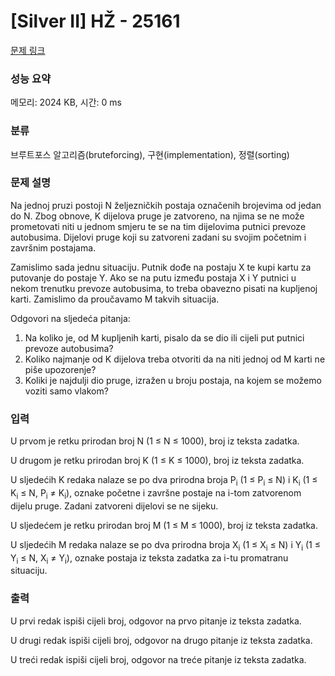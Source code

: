 # [Silver II] HŽ - 25161 

[문제 링크](https://www.acmicpc.net/problem/25161) 

### 성능 요약

메모리: 2024 KB, 시간: 0 ms

### 분류

브루트포스 알고리즘(bruteforcing), 구현(implementation), 정렬(sorting)

### 문제 설명

<p>Na jednoj pruzi postoji N željezničkih postaja označenih brojevima od jedan do N. Zbog obnove, K dijelova pruge je zatvoreno, na njima se ne može prometovati niti u jednom smjeru te se na tim dijelovima putnici prevoze autobusima. Dijelovi pruge koji su zatvoreni zadani su svojim početnim i završnim postajama.</p>

<p>Zamislimo sada jednu situaciju. Putnik dođe na postaju X te kupi kartu za putovanje do postaje Y. Ako se na putu između postaja X i Y putnici u nekom trenutku prevoze autobusima, to treba obavezno pisati na kupljenoj karti. Zamislimo da proučavamo M takvih situacija.</p>

<p>Odgovori na sljedeća pitanja:</p>

<ol>
	<li>Na koliko je, od M kupljenih karti, pisalo da se dio ili cijeli put putnici prevoze autobusima?</li>
	<li>Koliko najmanje od K dijelova treba otvoriti da na niti jednoj od M karti ne piše upozorenje?</li>
	<li>Koliki je najdulji dio pruge, izražen u broju postaja, na kojem se možemo voziti samo vlakom?</li>
</ol>

### 입력 

 <p>U prvom je retku prirodan broj N (1 ≤ N ≤ 1000), broj iz teksta zadatka.</p>

<p>U drugom je retku prirodan broj K (1 ≤ K ≤ 1000), broj iz teksta zadatka.</p>

<p>U sljedećih K redaka nalaze se po dva prirodna broja P<sub>i</sub> (1 ≤ P<sub>i</sub> ≤ N) i K<sub>i</sub> (1 ≤ K<sub>i</sub> ≤ N, P<sub>i</sub> ≠ K<sub>i</sub>), oznake početne i završne postaje na i-tom zatvorenom dijelu pruge. Zadani zatvoreni dijelovi se ne sijeku.</p>

<p>U sljedećem je retku prirodan broj M (1 ≤ M ≤ 1000), broj iz teksta zadatka.</p>

<p>U sljedećih M redaka nalaze se po dva prirodna broja X<sub>i</sub> (1 ≤ X<sub>i</sub> ≤ N) i Y<sub>i</sub> (1 ≤ Y<sub>i</sub> ≤ N, X<sub>i</sub> ≠ Y<sub>i</sub>), oznake postaja iz teksta zadatka za i-tu promatranu situaciju.</p>

### 출력 

 <p>U prvi redak ispiši cijeli broj, odgovor na prvo pitanje iz teksta zadatka.</p>

<p>U drugi redak ispiši cijeli broj, odgovor na drugo pitanje iz teksta zadatka.</p>

<p>U treći redak ispiši cijeli broj, odgovor na treće pitanje iz teksta zadatka.</p>

